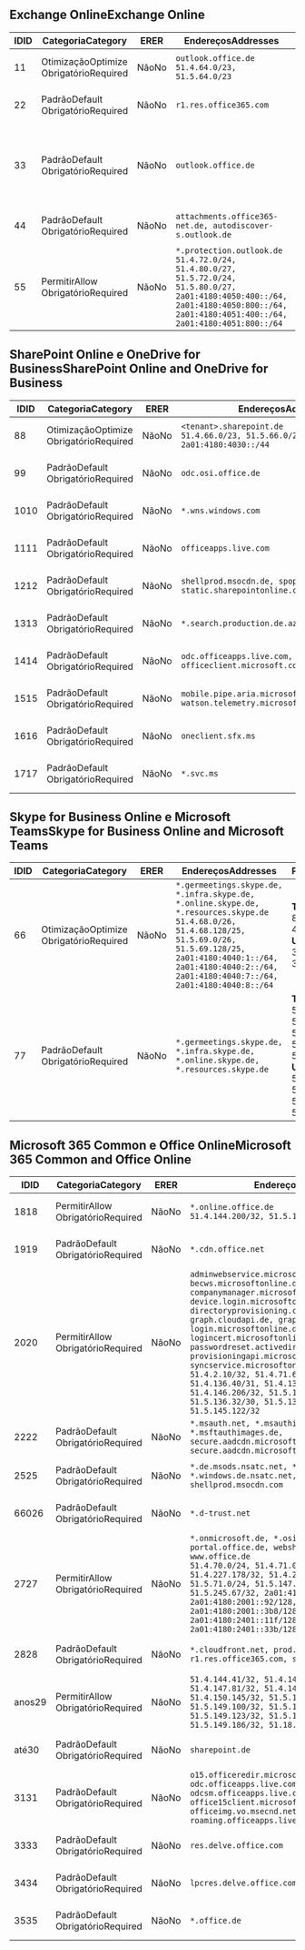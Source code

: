 <!--THIS FILE IS AUTOMATICALLY GENERATED. MANUAL CHANGES WILL BE OVERWRITTEN.-->
<!--Please contact the Office 365 Endpoints team with any questions.-->
<!--Germany endpoints version 2020070800-->
<!--File generated 2020-08-08 08:00:13.1248-->

## <a name="exchange-online"></a><span data-ttu-id="95fe5-101">Exchange Online</span><span class="sxs-lookup"><span data-stu-id="95fe5-101">Exchange Online</span></span>

<span data-ttu-id="95fe5-102">ID</span><span class="sxs-lookup"><span data-stu-id="95fe5-102">ID</span></span> | <span data-ttu-id="95fe5-103">Categoria</span><span class="sxs-lookup"><span data-stu-id="95fe5-103">Category</span></span> | <span data-ttu-id="95fe5-104">ER</span><span class="sxs-lookup"><span data-stu-id="95fe5-104">ER</span></span> | <span data-ttu-id="95fe5-105">Endereços</span><span class="sxs-lookup"><span data-stu-id="95fe5-105">Addresses</span></span> | <span data-ttu-id="95fe5-106">Portas</span><span class="sxs-lookup"><span data-stu-id="95fe5-106">Ports</span></span>
-- | -------------------- | -- | ----------------------------------------------------------------------------------------------------------------------------------------------------------------------------------------- | -------------------------------
<span data-ttu-id="95fe5-107">1</span><span class="sxs-lookup"><span data-stu-id="95fe5-107">1</span></span> | <span data-ttu-id="95fe5-108">Otimização</span><span class="sxs-lookup"><span data-stu-id="95fe5-108">Optimize</span></span><BR><span data-ttu-id="95fe5-109">Obrigatório</span><span class="sxs-lookup"><span data-stu-id="95fe5-109">Required</span></span> | <span data-ttu-id="95fe5-110">Não</span><span class="sxs-lookup"><span data-stu-id="95fe5-110">No</span></span> | `outlook.office.de`<BR>`51.4.64.0/23, 51.5.64.0/23` | <span data-ttu-id="95fe5-111">**TCP:** 443, 80</span><span class="sxs-lookup"><span data-stu-id="95fe5-111">**TCP:** 443, 80</span></span>
<span data-ttu-id="95fe5-112">2</span><span class="sxs-lookup"><span data-stu-id="95fe5-112">2</span></span> | <span data-ttu-id="95fe5-113">Padrão</span><span class="sxs-lookup"><span data-stu-id="95fe5-113">Default</span></span><BR><span data-ttu-id="95fe5-114">Obrigatório</span><span class="sxs-lookup"><span data-stu-id="95fe5-114">Required</span></span> | <span data-ttu-id="95fe5-115">Não</span><span class="sxs-lookup"><span data-stu-id="95fe5-115">No</span></span> | `r1.res.office365.com` | <span data-ttu-id="95fe5-116">**TCP:** 443, 80</span><span class="sxs-lookup"><span data-stu-id="95fe5-116">**TCP:** 443, 80</span></span>
<span data-ttu-id="95fe5-117">3</span><span class="sxs-lookup"><span data-stu-id="95fe5-117">3</span></span> | <span data-ttu-id="95fe5-118">Padrão</span><span class="sxs-lookup"><span data-stu-id="95fe5-118">Default</span></span><BR><span data-ttu-id="95fe5-119">Obrigatório</span><span class="sxs-lookup"><span data-stu-id="95fe5-119">Required</span></span> | <span data-ttu-id="95fe5-120">Não</span><span class="sxs-lookup"><span data-stu-id="95fe5-120">No</span></span> | `outlook.office.de` | <span data-ttu-id="95fe5-121">**TCP:** 143, 25, 587, 993, 995</span><span class="sxs-lookup"><span data-stu-id="95fe5-121">**TCP:** 143, 25, 587, 993, 995</span></span>
<span data-ttu-id="95fe5-122">4</span><span class="sxs-lookup"><span data-stu-id="95fe5-122">4</span></span> | <span data-ttu-id="95fe5-123">Padrão</span><span class="sxs-lookup"><span data-stu-id="95fe5-123">Default</span></span><BR><span data-ttu-id="95fe5-124">Obrigatório</span><span class="sxs-lookup"><span data-stu-id="95fe5-124">Required</span></span> | <span data-ttu-id="95fe5-125">Não</span><span class="sxs-lookup"><span data-stu-id="95fe5-125">No</span></span> | `attachments.office365-net.de, autodiscover-s.outlook.de` | <span data-ttu-id="95fe5-126">**TCP:** 443, 80</span><span class="sxs-lookup"><span data-stu-id="95fe5-126">**TCP:** 443, 80</span></span>
<span data-ttu-id="95fe5-127">5</span><span class="sxs-lookup"><span data-stu-id="95fe5-127">5</span></span> | <span data-ttu-id="95fe5-128">Permitir</span><span class="sxs-lookup"><span data-stu-id="95fe5-128">Allow</span></span><BR><span data-ttu-id="95fe5-129">Obrigatório</span><span class="sxs-lookup"><span data-stu-id="95fe5-129">Required</span></span> | <span data-ttu-id="95fe5-130">Não</span><span class="sxs-lookup"><span data-stu-id="95fe5-130">No</span></span> | `*.protection.outlook.de`<BR>`51.4.72.0/24, 51.4.80.0/27, 51.5.72.0/24, 51.5.80.0/27, 2a01:4180:4050:400::/64, 2a01:4180:4050:800::/64, 2a01:4180:4051:400::/64, 2a01:4180:4051:800::/64` | <span data-ttu-id="95fe5-131">**TCP:** 25, 443</span><span class="sxs-lookup"><span data-stu-id="95fe5-131">**TCP:** 25, 443</span></span>

## <a name="sharepoint-online-and-onedrive-for-business"></a><span data-ttu-id="95fe5-132">SharePoint Online e OneDrive for Business</span><span class="sxs-lookup"><span data-stu-id="95fe5-132">SharePoint Online and OneDrive for Business</span></span>

<span data-ttu-id="95fe5-133">ID</span><span class="sxs-lookup"><span data-stu-id="95fe5-133">ID</span></span> | <span data-ttu-id="95fe5-134">Categoria</span><span class="sxs-lookup"><span data-stu-id="95fe5-134">Category</span></span> | <span data-ttu-id="95fe5-135">ER</span><span class="sxs-lookup"><span data-stu-id="95fe5-135">ER</span></span> | <span data-ttu-id="95fe5-136">Endereços</span><span class="sxs-lookup"><span data-stu-id="95fe5-136">Addresses</span></span> | <span data-ttu-id="95fe5-137">Portas</span><span class="sxs-lookup"><span data-stu-id="95fe5-137">Ports</span></span>
-- | -------------------- | -- | ------------------------------------------------------------------------------ | ----------------
<span data-ttu-id="95fe5-138">8</span><span class="sxs-lookup"><span data-stu-id="95fe5-138">8</span></span> | <span data-ttu-id="95fe5-139">Otimização</span><span class="sxs-lookup"><span data-stu-id="95fe5-139">Optimize</span></span><BR><span data-ttu-id="95fe5-140">Obrigatório</span><span class="sxs-lookup"><span data-stu-id="95fe5-140">Required</span></span> | <span data-ttu-id="95fe5-141">Não</span><span class="sxs-lookup"><span data-stu-id="95fe5-141">No</span></span> | `<tenant>.sharepoint.de`<BR>`51.4.66.0/23, 51.5.66.0/23, 2a01:4180:4030::/44` | <span data-ttu-id="95fe5-142">**TCP:** 443, 80</span><span class="sxs-lookup"><span data-stu-id="95fe5-142">**TCP:** 443, 80</span></span>
<span data-ttu-id="95fe5-143">9</span><span class="sxs-lookup"><span data-stu-id="95fe5-143">9</span></span> | <span data-ttu-id="95fe5-144">Padrão</span><span class="sxs-lookup"><span data-stu-id="95fe5-144">Default</span></span><BR><span data-ttu-id="95fe5-145">Obrigatório</span><span class="sxs-lookup"><span data-stu-id="95fe5-145">Required</span></span> | <span data-ttu-id="95fe5-146">Não</span><span class="sxs-lookup"><span data-stu-id="95fe5-146">No</span></span> | `odc.osi.office.de` | <span data-ttu-id="95fe5-147">**TCP:** 443, 80</span><span class="sxs-lookup"><span data-stu-id="95fe5-147">**TCP:** 443, 80</span></span>
<span data-ttu-id="95fe5-148">10</span><span class="sxs-lookup"><span data-stu-id="95fe5-148">10</span></span> | <span data-ttu-id="95fe5-149">Padrão</span><span class="sxs-lookup"><span data-stu-id="95fe5-149">Default</span></span><BR><span data-ttu-id="95fe5-150">Obrigatório</span><span class="sxs-lookup"><span data-stu-id="95fe5-150">Required</span></span> | <span data-ttu-id="95fe5-151">Não</span><span class="sxs-lookup"><span data-stu-id="95fe5-151">No</span></span> | `*.wns.windows.com` | <span data-ttu-id="95fe5-152">**TCP:** 443, 80</span><span class="sxs-lookup"><span data-stu-id="95fe5-152">**TCP:** 443, 80</span></span>
<span data-ttu-id="95fe5-153">11</span><span class="sxs-lookup"><span data-stu-id="95fe5-153">11</span></span> | <span data-ttu-id="95fe5-154">Padrão</span><span class="sxs-lookup"><span data-stu-id="95fe5-154">Default</span></span><BR><span data-ttu-id="95fe5-155">Obrigatório</span><span class="sxs-lookup"><span data-stu-id="95fe5-155">Required</span></span> | <span data-ttu-id="95fe5-156">Não</span><span class="sxs-lookup"><span data-stu-id="95fe5-156">No</span></span> | `officeapps.live.com` | <span data-ttu-id="95fe5-157">**TCP:** 443, 80</span><span class="sxs-lookup"><span data-stu-id="95fe5-157">**TCP:** 443, 80</span></span>
<span data-ttu-id="95fe5-158">12</span><span class="sxs-lookup"><span data-stu-id="95fe5-158">12</span></span> | <span data-ttu-id="95fe5-159">Padrão</span><span class="sxs-lookup"><span data-stu-id="95fe5-159">Default</span></span><BR><span data-ttu-id="95fe5-160">Obrigatório</span><span class="sxs-lookup"><span data-stu-id="95fe5-160">Required</span></span> | <span data-ttu-id="95fe5-161">Não</span><span class="sxs-lookup"><span data-stu-id="95fe5-161">No</span></span> | `shellprod.msocdn.de, spoprod-a.akamaihd.net, static.sharepointonline.com` | <span data-ttu-id="95fe5-162">**TCP:** 443, 80</span><span class="sxs-lookup"><span data-stu-id="95fe5-162">**TCP:** 443, 80</span></span>
<span data-ttu-id="95fe5-163">13</span><span class="sxs-lookup"><span data-stu-id="95fe5-163">13</span></span> | <span data-ttu-id="95fe5-164">Padrão</span><span class="sxs-lookup"><span data-stu-id="95fe5-164">Default</span></span><BR><span data-ttu-id="95fe5-165">Obrigatório</span><span class="sxs-lookup"><span data-stu-id="95fe5-165">Required</span></span> | <span data-ttu-id="95fe5-166">Não</span><span class="sxs-lookup"><span data-stu-id="95fe5-166">No</span></span> | `*.search.production.de.azuretrafficmanager.de` | <span data-ttu-id="95fe5-167">**TCP:** 443</span><span class="sxs-lookup"><span data-stu-id="95fe5-167">**TCP:** 443</span></span>
<span data-ttu-id="95fe5-168">14</span><span class="sxs-lookup"><span data-stu-id="95fe5-168">14</span></span> | <span data-ttu-id="95fe5-169">Padrão</span><span class="sxs-lookup"><span data-stu-id="95fe5-169">Default</span></span><BR><span data-ttu-id="95fe5-170">Obrigatório</span><span class="sxs-lookup"><span data-stu-id="95fe5-170">Required</span></span> | <span data-ttu-id="95fe5-171">Não</span><span class="sxs-lookup"><span data-stu-id="95fe5-171">No</span></span> | `odc.officeapps.live.com, officeclient.microsoft.com` | <span data-ttu-id="95fe5-172">**TCP:** 443, 80</span><span class="sxs-lookup"><span data-stu-id="95fe5-172">**TCP:** 443, 80</span></span>
<span data-ttu-id="95fe5-173">15</span><span class="sxs-lookup"><span data-stu-id="95fe5-173">15</span></span> | <span data-ttu-id="95fe5-174">Padrão</span><span class="sxs-lookup"><span data-stu-id="95fe5-174">Default</span></span><BR><span data-ttu-id="95fe5-175">Obrigatório</span><span class="sxs-lookup"><span data-stu-id="95fe5-175">Required</span></span> | <span data-ttu-id="95fe5-176">Não</span><span class="sxs-lookup"><span data-stu-id="95fe5-176">No</span></span> | `mobile.pipe.aria.microsoft.com, ssw.live.com, watson.telemetry.microsoft.com` | <span data-ttu-id="95fe5-177">**TCP:** 443, 80</span><span class="sxs-lookup"><span data-stu-id="95fe5-177">**TCP:** 443, 80</span></span>
<span data-ttu-id="95fe5-178">16</span><span class="sxs-lookup"><span data-stu-id="95fe5-178">16</span></span> | <span data-ttu-id="95fe5-179">Padrão</span><span class="sxs-lookup"><span data-stu-id="95fe5-179">Default</span></span><BR><span data-ttu-id="95fe5-180">Obrigatório</span><span class="sxs-lookup"><span data-stu-id="95fe5-180">Required</span></span> | <span data-ttu-id="95fe5-181">Não</span><span class="sxs-lookup"><span data-stu-id="95fe5-181">No</span></span> | `oneclient.sfx.ms` | <span data-ttu-id="95fe5-182">**TCP:** 443, 80</span><span class="sxs-lookup"><span data-stu-id="95fe5-182">**TCP:** 443, 80</span></span>
<span data-ttu-id="95fe5-183">17</span><span class="sxs-lookup"><span data-stu-id="95fe5-183">17</span></span> | <span data-ttu-id="95fe5-184">Padrão</span><span class="sxs-lookup"><span data-stu-id="95fe5-184">Default</span></span><BR><span data-ttu-id="95fe5-185">Obrigatório</span><span class="sxs-lookup"><span data-stu-id="95fe5-185">Required</span></span> | <span data-ttu-id="95fe5-186">Não</span><span class="sxs-lookup"><span data-stu-id="95fe5-186">No</span></span> | `*.svc.ms` | <span data-ttu-id="95fe5-187">**TCP:** 443, 80</span><span class="sxs-lookup"><span data-stu-id="95fe5-187">**TCP:** 443, 80</span></span>

## <a name="skype-for-business-online-and-microsoft-teams"></a><span data-ttu-id="95fe5-188">Skype for Business Online e Microsoft Teams</span><span class="sxs-lookup"><span data-stu-id="95fe5-188">Skype for Business Online and Microsoft Teams</span></span>

<span data-ttu-id="95fe5-189">ID</span><span class="sxs-lookup"><span data-stu-id="95fe5-189">ID</span></span> | <span data-ttu-id="95fe5-190">Categoria</span><span class="sxs-lookup"><span data-stu-id="95fe5-190">Category</span></span> | <span data-ttu-id="95fe5-191">ER</span><span class="sxs-lookup"><span data-stu-id="95fe5-191">ER</span></span> | <span data-ttu-id="95fe5-192">Endereços</span><span class="sxs-lookup"><span data-stu-id="95fe5-192">Addresses</span></span> | <span data-ttu-id="95fe5-193">Portas</span><span class="sxs-lookup"><span data-stu-id="95fe5-193">Ports</span></span>
-- | -------------------- | -- | ----------------------------------------------------------------------------------------------------------------------------------------------------------------------------------------------------------------------------------------------- | --------------------------------------------------
<span data-ttu-id="95fe5-194">6</span><span class="sxs-lookup"><span data-stu-id="95fe5-194">6</span></span> | <span data-ttu-id="95fe5-195">Otimização</span><span class="sxs-lookup"><span data-stu-id="95fe5-195">Optimize</span></span><BR><span data-ttu-id="95fe5-196">Obrigatório</span><span class="sxs-lookup"><span data-stu-id="95fe5-196">Required</span></span> | <span data-ttu-id="95fe5-197">Não</span><span class="sxs-lookup"><span data-stu-id="95fe5-197">No</span></span> | `*.germeetings.skype.de, *.infra.skype.de, *.online.skype.de, *.resources.skype.de`<BR>`51.4.68.0/26, 51.4.68.128/25, 51.5.69.0/26, 51.5.69.128/25, 2a01:4180:4040:1::/64, 2a01:4180:4040:2::/64, 2a01:4180:4040:7::/64, 2a01:4180:4040:8::/64` | <span data-ttu-id="95fe5-198">**TCP:** 443, 80</span><span class="sxs-lookup"><span data-stu-id="95fe5-198">**TCP:** 443, 80</span></span><BR><span data-ttu-id="95fe5-199">**UDP:** 3478</span><span class="sxs-lookup"><span data-stu-id="95fe5-199">**UDP:** 3478</span></span>
<span data-ttu-id="95fe5-200">7</span><span class="sxs-lookup"><span data-stu-id="95fe5-200">7</span></span> | <span data-ttu-id="95fe5-201">Padrão</span><span class="sxs-lookup"><span data-stu-id="95fe5-201">Default</span></span><BR><span data-ttu-id="95fe5-202">Obrigatório</span><span class="sxs-lookup"><span data-stu-id="95fe5-202">Required</span></span> | <span data-ttu-id="95fe5-203">Não</span><span class="sxs-lookup"><span data-stu-id="95fe5-203">No</span></span> | `*.germeetings.skype.de, *.infra.skype.de, *.online.skype.de, *.resources.skype.de` | <span data-ttu-id="95fe5-204">**TCP:** 5061, 50000-59999</span><span class="sxs-lookup"><span data-stu-id="95fe5-204">**TCP:** 5061, 50000-59999</span></span><BR><span data-ttu-id="95fe5-205">**UDP:** 50000-59999</span><span class="sxs-lookup"><span data-stu-id="95fe5-205">**UDP:** 50000-59999</span></span>

## <a name="microsoft-365-common-and-office-online"></a><span data-ttu-id="95fe5-206">Microsoft 365 Common e Office Online</span><span class="sxs-lookup"><span data-stu-id="95fe5-206">Microsoft 365 Common and Office Online</span></span>

<span data-ttu-id="95fe5-207">ID</span><span class="sxs-lookup"><span data-stu-id="95fe5-207">ID</span></span> | <span data-ttu-id="95fe5-208">Categoria</span><span class="sxs-lookup"><span data-stu-id="95fe5-208">Category</span></span> | <span data-ttu-id="95fe5-209">ER</span><span class="sxs-lookup"><span data-stu-id="95fe5-209">ER</span></span> | <span data-ttu-id="95fe5-210">Endereços</span><span class="sxs-lookup"><span data-stu-id="95fe5-210">Addresses</span></span> | <span data-ttu-id="95fe5-211">Portas</span><span class="sxs-lookup"><span data-stu-id="95fe5-211">Ports</span></span>
-- | ------------------- | -- | -------------------------------------------------------------------------------------------------------------------------------------------------------------------------------------------------------------------------------------------------------------------------------------------------------------------------------------------------------------------------------------------------------------------------------------------------------------------------------------------------------------------------------------------------------------------------------------------------------------------------- | ----------------
<span data-ttu-id="95fe5-212">18</span><span class="sxs-lookup"><span data-stu-id="95fe5-212">18</span></span> | <span data-ttu-id="95fe5-213">Permitir</span><span class="sxs-lookup"><span data-stu-id="95fe5-213">Allow</span></span><BR><span data-ttu-id="95fe5-214">Obrigatório</span><span class="sxs-lookup"><span data-stu-id="95fe5-214">Required</span></span> | <span data-ttu-id="95fe5-215">Não</span><span class="sxs-lookup"><span data-stu-id="95fe5-215">No</span></span> | `*.online.office.de`<BR>`51.4.144.200/32, 51.5.149.3/32, 51.18.16.0/23` | <span data-ttu-id="95fe5-216">**TCP:** 443</span><span class="sxs-lookup"><span data-stu-id="95fe5-216">**TCP:** 443</span></span>
<span data-ttu-id="95fe5-217">19</span><span class="sxs-lookup"><span data-stu-id="95fe5-217">19</span></span> | <span data-ttu-id="95fe5-218">Padrão</span><span class="sxs-lookup"><span data-stu-id="95fe5-218">Default</span></span><BR><span data-ttu-id="95fe5-219">Obrigatório</span><span class="sxs-lookup"><span data-stu-id="95fe5-219">Required</span></span> | <span data-ttu-id="95fe5-220">Não</span><span class="sxs-lookup"><span data-stu-id="95fe5-220">No</span></span> | `*.cdn.office.net` | <span data-ttu-id="95fe5-221">**TCP:** 443</span><span class="sxs-lookup"><span data-stu-id="95fe5-221">**TCP:** 443</span></span>
<span data-ttu-id="95fe5-222">20</span><span class="sxs-lookup"><span data-stu-id="95fe5-222">20</span></span> | <span data-ttu-id="95fe5-223">Permitir</span><span class="sxs-lookup"><span data-stu-id="95fe5-223">Allow</span></span><BR><span data-ttu-id="95fe5-224">Obrigatório</span><span class="sxs-lookup"><span data-stu-id="95fe5-224">Required</span></span> | <span data-ttu-id="95fe5-225">Não</span><span class="sxs-lookup"><span data-stu-id="95fe5-225">No</span></span> | `adminwebservice.microsoftonline.de, becws.microsoftonline.de, companymanager.microsoftonline.de, device.login.microsoftonline.de, directoryprovisioning.cloudapi.de, graph.cloudapi.de, graph.microsoft.de, login.microsoftonline.de, logincert.microsoftonline.de, pas.cloudapi.de, passwordreset.activedirectory.microsoftazure.de, provisioningapi.microsoftonline.de, syncservice.microsoftonline.de`<BR>`51.4.2.10/32, 51.4.71.61/32, 51.4.136.38/31, 51.4.136.40/31, 51.4.136.42/32, 51.4.146.38/32, 51.4.146.206/32, 51.5.16.7/32, 51.5.71.22/32, 51.5.136.32/30, 51.5.136.36/32, 51.5.145.29/32, 51.5.145.122/32` | <span data-ttu-id="95fe5-226">**TCP:** 443, 80</span><span class="sxs-lookup"><span data-stu-id="95fe5-226">**TCP:** 443, 80</span></span>
<span data-ttu-id="95fe5-227">22</span><span class="sxs-lookup"><span data-stu-id="95fe5-227">22</span></span> | <span data-ttu-id="95fe5-228">Padrão</span><span class="sxs-lookup"><span data-stu-id="95fe5-228">Default</span></span><BR><span data-ttu-id="95fe5-229">Obrigatório</span><span class="sxs-lookup"><span data-stu-id="95fe5-229">Required</span></span> | <span data-ttu-id="95fe5-230">Não</span><span class="sxs-lookup"><span data-stu-id="95fe5-230">No</span></span> | `*.msauth.net, *.msauthimages.de, *.msftauth.net, *.msftauthimages.de, secure.aadcdn.microsoftonline-p.com, secure.aadcdn.microsoftonline-p.de` | <span data-ttu-id="95fe5-231">**TCP:** 443, 80</span><span class="sxs-lookup"><span data-stu-id="95fe5-231">**TCP:** 443, 80</span></span>
<span data-ttu-id="95fe5-232">25</span><span class="sxs-lookup"><span data-stu-id="95fe5-232">25</span></span> | <span data-ttu-id="95fe5-233">Padrão</span><span class="sxs-lookup"><span data-stu-id="95fe5-233">Default</span></span><BR><span data-ttu-id="95fe5-234">Obrigatório</span><span class="sxs-lookup"><span data-stu-id="95fe5-234">Required</span></span> | <span data-ttu-id="95fe5-235">Não</span><span class="sxs-lookup"><span data-stu-id="95fe5-235">No</span></span> | `*.de.msods.nsatc.net, *.office.de.akadns.net, *.windows.de.nsatc.net, officehome.msocdn.de, shellprod.msocdn.com` | <span data-ttu-id="95fe5-236">**TCP:** 443, 80</span><span class="sxs-lookup"><span data-stu-id="95fe5-236">**TCP:** 443, 80</span></span>
<span data-ttu-id="95fe5-237">660</span><span class="sxs-lookup"><span data-stu-id="95fe5-237">26</span></span> | <span data-ttu-id="95fe5-238">Padrão</span><span class="sxs-lookup"><span data-stu-id="95fe5-238">Default</span></span><BR><span data-ttu-id="95fe5-239">Obrigatório</span><span class="sxs-lookup"><span data-stu-id="95fe5-239">Required</span></span> | <span data-ttu-id="95fe5-240">Não</span><span class="sxs-lookup"><span data-stu-id="95fe5-240">No</span></span> | `*.d-trust.net` | <span data-ttu-id="95fe5-241">**TCP:** 443, 80</span><span class="sxs-lookup"><span data-stu-id="95fe5-241">**TCP:** 443, 80</span></span>
<span data-ttu-id="95fe5-242">27</span><span class="sxs-lookup"><span data-stu-id="95fe5-242">27</span></span> | <span data-ttu-id="95fe5-243">Permitir</span><span class="sxs-lookup"><span data-stu-id="95fe5-243">Allow</span></span><BR><span data-ttu-id="95fe5-244">Obrigatório</span><span class="sxs-lookup"><span data-stu-id="95fe5-244">Required</span></span> | <span data-ttu-id="95fe5-245">Não</span><span class="sxs-lookup"><span data-stu-id="95fe5-245">No</span></span> | `*.onmicrosoft.de, *.osi.office.de, office.de, portal.office.de, webshell.suite.office.de, www.office.de`<BR>`51.4.70.0/24, 51.4.71.0/24, 51.4.226.115/32, 51.4.227.178/32, 51.4.230.178/32, 51.5.70.0/24, 51.5.71.0/24, 51.5.147.48/32, 51.5.242.163/32, 51.5.245.67/32, 2a01:4180:2001::2/128, 2a01:4180:2001::92/128, 2a01:4180:2001::234/128, 2a01:4180:2001::3b8/128, 2a01:4180:2401::5/128, 2a01:4180:2401::11f/128, 2a01:4180:2401::33b/128, 2a01:4180:2401::55b/128` | <span data-ttu-id="95fe5-246">**TCP:** 443, 80</span><span class="sxs-lookup"><span data-stu-id="95fe5-246">**TCP:** 443, 80</span></span>
<span data-ttu-id="95fe5-247">28</span><span class="sxs-lookup"><span data-stu-id="95fe5-247">28</span></span> | <span data-ttu-id="95fe5-248">Padrão</span><span class="sxs-lookup"><span data-stu-id="95fe5-248">Default</span></span><BR><span data-ttu-id="95fe5-249">Obrigatório</span><span class="sxs-lookup"><span data-stu-id="95fe5-249">Required</span></span> | <span data-ttu-id="95fe5-250">Não</span><span class="sxs-lookup"><span data-stu-id="95fe5-250">No</span></span> | `*.cloudfront.net, prod.msocdn.de, r1.res.office365.com, shellprod.msocdn.de` | <span data-ttu-id="95fe5-251">**TCP:** 443, 80</span><span class="sxs-lookup"><span data-stu-id="95fe5-251">**TCP:** 443, 80</span></span>
<span data-ttu-id="95fe5-252">anos</span><span class="sxs-lookup"><span data-stu-id="95fe5-252">29</span></span> | <span data-ttu-id="95fe5-253">Permitir</span><span class="sxs-lookup"><span data-stu-id="95fe5-253">Allow</span></span><BR><span data-ttu-id="95fe5-254">Obrigatório</span><span class="sxs-lookup"><span data-stu-id="95fe5-254">Required</span></span> | <span data-ttu-id="95fe5-255">Não</span><span class="sxs-lookup"><span data-stu-id="95fe5-255">No</span></span> | `51.4.144.41/32, 51.4.144.174/32, 51.4.145.38/32, 51.4.147.81/32, 51.4.147.233/32, 51.4.148.12/32, 51.4.150.145/32, 51.5.147.242/32, 51.5.149.100/32, 51.5.149.119/32, 51.5.149.123/32, 51.5.149.180/32, 51.5.149.186/32, 51.18.0.0/21` | <span data-ttu-id="95fe5-256">**TCP:** 443, 80</span><span class="sxs-lookup"><span data-stu-id="95fe5-256">**TCP:** 443, 80</span></span>
<span data-ttu-id="95fe5-257">até</span><span class="sxs-lookup"><span data-stu-id="95fe5-257">30</span></span> | <span data-ttu-id="95fe5-258">Padrão</span><span class="sxs-lookup"><span data-stu-id="95fe5-258">Default</span></span><BR><span data-ttu-id="95fe5-259">Obrigatório</span><span class="sxs-lookup"><span data-stu-id="95fe5-259">Required</span></span> | <span data-ttu-id="95fe5-260">Não</span><span class="sxs-lookup"><span data-stu-id="95fe5-260">No</span></span> | `sharepoint.de` | <span data-ttu-id="95fe5-261">**TCP:** 443, 80</span><span class="sxs-lookup"><span data-stu-id="95fe5-261">**TCP:** 443, 80</span></span>
<span data-ttu-id="95fe5-262">31</span><span class="sxs-lookup"><span data-stu-id="95fe5-262">31</span></span> | <span data-ttu-id="95fe5-263">Padrão</span><span class="sxs-lookup"><span data-stu-id="95fe5-263">Default</span></span><BR><span data-ttu-id="95fe5-264">Obrigatório</span><span class="sxs-lookup"><span data-stu-id="95fe5-264">Required</span></span> | <span data-ttu-id="95fe5-265">Não</span><span class="sxs-lookup"><span data-stu-id="95fe5-265">No</span></span> | `o15.officeredir.microsoft.com, odc.officeapps.live.com, odcsm.officeapps.live.com, office.microsoft.com, office15client.microsoft.com, officeimg.vo.msecnd.net, roaming.officeapps.live.com` | <span data-ttu-id="95fe5-266">**TCP:** 443, 80</span><span class="sxs-lookup"><span data-stu-id="95fe5-266">**TCP:** 443, 80</span></span>
<span data-ttu-id="95fe5-267">33</span><span class="sxs-lookup"><span data-stu-id="95fe5-267">33</span></span> | <span data-ttu-id="95fe5-268">Padrão</span><span class="sxs-lookup"><span data-stu-id="95fe5-268">Default</span></span><BR><span data-ttu-id="95fe5-269">Obrigatório</span><span class="sxs-lookup"><span data-stu-id="95fe5-269">Required</span></span> | <span data-ttu-id="95fe5-270">Não</span><span class="sxs-lookup"><span data-stu-id="95fe5-270">No</span></span> | `res.delve.office.com` | <span data-ttu-id="95fe5-271">**TCP:** 443</span><span class="sxs-lookup"><span data-stu-id="95fe5-271">**TCP:** 443</span></span>
<span data-ttu-id="95fe5-272">34</span><span class="sxs-lookup"><span data-stu-id="95fe5-272">34</span></span> | <span data-ttu-id="95fe5-273">Padrão</span><span class="sxs-lookup"><span data-stu-id="95fe5-273">Default</span></span><BR><span data-ttu-id="95fe5-274">Obrigatório</span><span class="sxs-lookup"><span data-stu-id="95fe5-274">Required</span></span> | <span data-ttu-id="95fe5-275">Não</span><span class="sxs-lookup"><span data-stu-id="95fe5-275">No</span></span> | `lpcres.delve.office.com` | <span data-ttu-id="95fe5-276">**TCP:** 443</span><span class="sxs-lookup"><span data-stu-id="95fe5-276">**TCP:** 443</span></span>
<span data-ttu-id="95fe5-277">35</span><span class="sxs-lookup"><span data-stu-id="95fe5-277">35</span></span> | <span data-ttu-id="95fe5-278">Padrão</span><span class="sxs-lookup"><span data-stu-id="95fe5-278">Default</span></span><BR><span data-ttu-id="95fe5-279">Obrigatório</span><span class="sxs-lookup"><span data-stu-id="95fe5-279">Required</span></span> | <span data-ttu-id="95fe5-280">Não</span><span class="sxs-lookup"><span data-stu-id="95fe5-280">No</span></span> | `*.office.de` | <span data-ttu-id="95fe5-281">**TCP:** 443, 80</span><span class="sxs-lookup"><span data-stu-id="95fe5-281">**TCP:** 443, 80</span></span>
